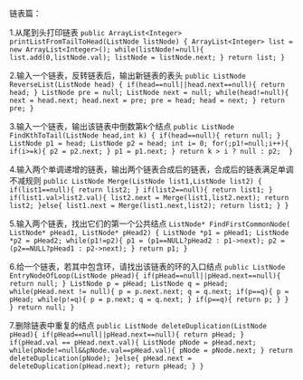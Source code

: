 链表篇：

1.从尾到头打印链表
	`public ArrayList<Integer> printListFromTailToHead(ListNode listNode) {
        ArrayList<Integer> list = new ArrayList<Integer>();
        while(listNode!=null){
            list.add(0,listNode.val);
            listNode = listNode.next;
        }
        return list;
    }`

2.输入一个链表，反转链表后，输出新链表的表头
	`public ListNode ReverseList(ListNode head) {
        if(head==null||head.next==null){
            return head;
        }
        ListNode pre = null;
        ListNode next = null;
        while(head!=null){
            next = head.next;
            head.next = pre;
            pre = head;
            head = next;
        }
        return pre;
    }`

3.输入一个链表，输出该链表中倒数第k个结点
	`public ListNode FindKthToTail(ListNode head,int k) {
       if(head==null){
           return null;
       }
        ListNode p1 = head;
        ListNode p2 = head;
        int i= 0;
        for(;p1!=null;i++){
            if(i>=k){
                p2 = p2.next;
            }
            p1 = p1.next;
        }
        return k > i ? null : p2; 
    }`
    
4.输入两个单调递增的链表，输出两个链表合成后的链表，合成后的链表满足单调不减规则
	`public ListNode Merge(ListNode list1,ListNode list2) {
        if(list1==null){
            return list2;
        }
        if(list2==null){
            return list1;
        }
        if(list1.val>list2.val){
            list2.next = Merge(list1,list2.next);
            return list2;
        }else{
            list1.next = Merge(list1.next,list2);
            return list1;
        }
    }`
	
5.输入两个链表，找出它们的第一个公共结点
	`ListNode* FindFirstCommonNode( ListNode* pHead1, ListNode* pHead2) {
        ListNode *p1 = pHead1;
        ListNode *p2 = pHead2;
        while(p1!=p2){
            p1 = (p1==NULL?pHead2 : p1->next);
            p2 = (p2==NULL?pHead1 : p2->next);
        }
        return p1;
    }`
	
6.给一个链表，若其中包含环，请找出该链表的环的入口结点
	`public ListNode EntryNodeOfLoop(ListNode pHead){
        if(pHead==null||pHead.next==null){
            return null;
        }
        ListNode p = pHead;
        ListNode q = pHead;
        while(pHead.next != null){
            p = p.next.next;
            q = q.next;
            if(p==q){
                 p = pHead;
                while(p!=q){
                   p = p.next;
                   q = q.next;
                }
                if(p==q){
                    return p;
                }
            }
        }
        return null;
    }`
    
7.删除链表中重复的结点
	`public ListNode deleteDuplication(ListNode pHead){
        if(pHead==null||pHead.next==null){
            return pHead;
        }
        if(pHead.val == pHead.next.val){
            ListNode pNode = pHead.next;
            while(pNode!=null&&pNode.val==pHead.val){
                pNode = pNode.next;
            }
            return deleteDuplication(pNode);
        }else{
            pHead.next = deleteDuplication(pHead.next);
            return pHead;
        }
    }`
